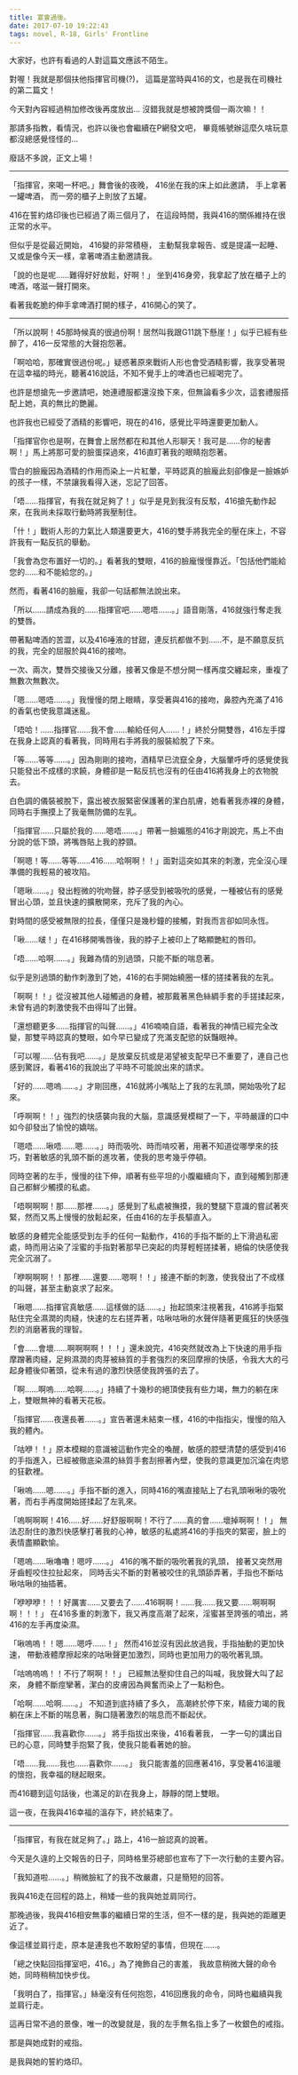 ```yaml
---
title: 宴會過後。
date: 2017-07-10 19:22:43
tags: novel, R-18, Girls' Frontline
---
```


大家好，也許有看過的人對這篇文應該不陌生。

對喔！我就是那個扶他指揮官司機(?)，
這篇是當時與416的文，也是我在司機社的第二篇文！

今天對內容經過稍加修改後再度放出...
沒錯我就是想被誇獎個一兩次嘛！！

那請多指教，看情況，也許以後也會繼續在P網發文吧，
畢竟帳號辦這麼久啥玩意都沒總感覺怪怪的...

廢話不多說，正文上場！

---

「指揮官，來喝一杯吧。」舞會後的夜晚，
416坐在我的床上如此邀請，
手上拿著一罐啤酒，
而一旁的櫃子上則放了五罐。

416在誓約烙印後也已經過了兩三個月了，
在這段時間，我與416的關係維持在很正常的水平。

但似乎是從最近開始，
416變的非常積極，
主動幫我拿報告、或是提議一起睡、
又或是像今天一樣，拿著啤酒主動邀請我。

「說的也是呢……難得好好放鬆，好啊！」
坐到416身旁，我拿起了放在櫃子上的啤酒，喀滋一聲打開來。

看著我乾脆的伸手拿啤酒打開的樣子，416開心的笑了。

---

「所以說啊！45那時候真的很過份啊！居然叫我跟G11跳下懸崖！」似乎已經有些醉了，416一反常態的大聲抱怨著。

「啊哈哈，那確實很過份呢。」疑惑著原來戰術人形也會受酒精影響，我享受著現在這幸福的時光，聽著416說話，不知不覺手上的啤酒也已經喝完了。

也許是想搶先一步邀請吧，她連禮服都還沒換下來，但無論看多少次，這套禮服搭配上她，真的無比的艷麗。

也許我也已經受了酒精的影響吧，現在的416，感覺比平時還要更加動人。

「指揮官你也是啊，在舞會上居然都在和其他人形聊天！我可是……你的秘書啊！」馬上將那可愛的臉蛋探過來，416直盯著我的眼睛抱怨著。

雪白的臉龐因為酒精的作用而染上一片紅暈，平時認真的臉龐此刻卻像是一臉嫉妒的孩子一樣，不禁讓我看得入迷，忘記了回答。

「唔……指揮官，有我在就足夠了！」似乎是見到我沒有反駁，416搶先動作起來，在我尚未採取行動時將我壓制住。

「什！」戰術人形的力氣比人類還要更大，416的雙手將我完全的壓在床上，不容許我有一點反抗的舉動。

「我會為您布置好一切的。」看著我的雙眼，416的臉龐慢慢靠近。「包括他們能給您的……和不能給您的。」

然而，看著416的臉龐，我卻一句話都無法說出來。

「所以……請成為我的……指揮官吧……嗯唔……。」語音剛落，416就強行奪走我的雙唇。

帶著點啤酒的苦澀，以及416唾液的甘甜，連反抗都做不到……不，是不願意反抗的我，完全的屈服於與416的接吻。

一次、兩次，雙唇交接後又分離，接著又像是不想分開一樣再度交纏起來，重複了無數次無數次。

「嗯……嗯唔……。」我慢慢的閉上眼睛，享受著與416的接吻，鼻腔內充滿了416的香氣也使我意識迷亂。

「唔哈！……指揮官……我不會……輸給任何人……！」終於分開雙唇，416左手撐在我身上認真的看著我，同時用右手將我的服裝給脫了下來。

「等……等等……。」因為剛剛的接吻，酒精早已流竄全身，大腦暈呼呼的感覺使我只能發出不成樣的求饒，身體卻是一點反抗也沒有的任由416將我身上的衣物脫去。

白色調的儀裝被脫下，露出被衣服緊密保護著的潔白肌膚，她看著我赤裸的身體，同時右手撫摸上了我毫無防備的左乳。

「指揮官……只屬於我的……嗯唔……。」帶著一臉媚態的416才剛說完，馬上不由分說的低下頭，將嘴唇貼上我的脖頸。

「啊嗯！等……等等……416……哈啊啊！！」面對這突如其來的刺激，完全沒心理準備的我輕易的被攻陷。

「嗯啾……。」發出輕微的吮吻聲，脖子感受到被吸吮的感覺，一種被佔有的感覺冒出心頭，並且快速的擴散開來，充斥了我的內心。

對時間的感受被無限的拉長，僅僅只是幾秒鐘的接觸，對我而言卻如同永恆。

「啾……啵！」在416移開嘴唇後，我的脖子上被印上了略顯艷紅的唇印。

「唔……哈啊……。」我難為情的別過頭，只能不斷的喘息著。

似乎是別過頭的動作刺激到了她，416的右手開始繞圈一樣的搓揉著我的左乳。

「啊啊！！」從沒被其他人碰觸過的身體，被那戴著黑色絲綢手套的手搓揉起來，未曾有過的刺激使我不由得叫了出聲。

「還想聽更多……指揮官的叫聲……。」416喃喃自語，看著我的神情已經完全改變，那雙平時認真的雙眼，如今早已變成了充滿支配慾的妖豔眼神。

「可以喔……佔有我吧……。」是放棄反抗或是渴望被支配早已不重要了，連自己也感到驚訝，看著416的我說出了平時不可能說出來的請求。

「好的……嗯嗚……。」才剛回應，416就將小嘴貼上了我的左乳頭，開始吸吮了起來。

「呼啊啊！！」強烈的快感襲向我的大腦，意識感覺模糊了一下，平時嚴謹的口中如今卻發出了愉悅的嬌喘。

「嗯唔……啾唔……嗯……。」時而吸吮、時而啃咬著，用著不知道從哪學來的技巧，對著敏感的乳頭不斷的進攻著，使我的思考幾乎停頓。

同時空著的左手，慢慢的往下伸，順著有些平坦的小腹繼續向下，直到碰觸到那連自己都鮮少觸摸的私處。

「唔啊啊啊！那……那裡……。」感覺到了私處被撫摸，我的雙腿下意識的嘗試著夾緊，然而又馬上慢慢的放鬆起來，任由416的左手長驅直入。

敏感的身體完全能感受到左手的任何一點動作，416的手指不斷的上下滑過私密處，時而用沾染了淫蜜的手指對著那早已突起的肉芽輕輕搓揉著，絕倫的快感使我完全沉溺了。

「咿啊啊啊！！那裡……還要……嗯啊！！」接連不斷的刺激，使我發出了不成樣的叫聲，甚至主動哀求了起來。

「啾嗯……指揮官真敏感……這樣做的話……。」抬起頭來注視著我，416將手指緊貼住完全濕潤的肉縫，快速的左右搓弄著，咕啾咕啾的水聲伴隨著更瘋狂的快感強烈的消磨著我的理智。

「會……會壞……啊啊啊啊！！！」還未說完，416突然就改為上下快速的用手指摩蹭著肉縫，足夠濕潤的肉芽被絲質的手套強烈的來回摩擦的快感，令我大大的弓起身體後仰著頭，從未有過的激烈快感使我誇張的去了。

「啊……啊嗚……哈啊……。」持續了十幾秒的絕頂使我有些力竭，無力的躺在床上，雙眼無神的看著天花板。

「指揮官……夜還長著……。」宣告著還未結束一樣，416的中指指尖，慢慢的陷入我的體內。

「咕咿！！」原本模糊的意識被這動作完全的喚醒，敏感的腔壁清楚的感受到416的手指進入，已經被徹底染濕的絲質手套刮擦著內壁，使我的意識更加沉淪在肉慾的狂歡裡。

「啾嗚……嗯……。」手指不斷的進入，同時416的嘴直接貼上了右乳頭啾啾的吸吮著，而右手再度開始搓揉起了左乳來。

「嗚啊啊啊！416……好……好舒服啊啊！不行了……真的會……壞掉啊啊！！」
無法忍耐住的激烈快感擊打著我的心神，敏感的私處將416的手指夾的緊密，臉上的表情盡顯歡愉。

「嗯嗚……啾嚕嚕！嗯哼……。」
416的嘴不斷的吸吮著我的乳頭，
接著又突然用牙齒輕咬住拉扯起來，
同時舌尖不斷的對著被咬住的乳頭舔弄著，手指也不斷咕啾咕啾的抽插著。

「咿咿咿！！！好厲害……又要去了……416啊啊！……我……我又要……啊啊啊啊！！！」
在416多重的刺激下，我又再度高潮了起來，淫蜜甚至誇張的噴出，將416的左手再度染濕。

「啾嗚嗚！！嗯……嗯呼……！」
然而416並沒有因此放過我，手指抽動的更加快速，
帶動液體摩擦起來的咕啾聲更加激烈，同時也更加用力的吸吮著乳頭。

「咕嗚嗚嗚！！不行了啊啊！！」
已經無法壓抑住自己的叫喊，我放聲大叫了起來，
身體不斷痙攣著，潔白的皮膚因為興奮而染上了一點粉色。

「哈啊……哈啊……。」
不知道到底持續了多久，
高潮終於停下來，精疲力竭的我躺在床上不斷的喘息著，胸口隨著激烈的喘息而不斷起伏。

「指揮官……我喜歡你……。」
將手指拔出來後，416看著我，
一字一句的講出自已的心意，同時雙手抱緊了我，使我只能看著她的臉。

「唔……我……我也……喜歡你……。」
我只能害羞的回應著416，享受著416溫暖的懷抱，我幸福的瞇起眼來。

而416聽到這句話後，也滿足的趴在我身上，靜靜的閉上雙眼。

這一夜，在我與416幸福的溫存下，終於結束了。


---


「指揮官，有我在就足夠了。」路上，416一臉認真的說著。

今天是久違的上交報告的日子，同時格里芬總部也宣布了下一次行動的主要內容。

「我知道啦……。」稍微臉紅了的我不改嚴肅，只是簡短的回答。

我與416走在回程的路上，稍矮一些的我與她並肩同行。

那晚過後，我與416相安無事的繼續日常的生活，但不一樣的是，我與她的距離更近了。

像這樣並肩行走，原本是連我也不敢盼望的事情，但現在……。

「總之快點回指揮室吧，416。」為了掩飾自己的害羞，
我故意稍微大聲的命令她，同時稍稍加快步伐。

「我明白了，指揮官。」絲毫沒有任何抱怨，416回應我的命令，同時也繼續與我並肩行走。

這再日常不過的景像，唯一的改變就是，我的左手無名指上多了一枚銀色的戒指。

那是與她成對的戒指。

是我與她的誓約烙印。 
